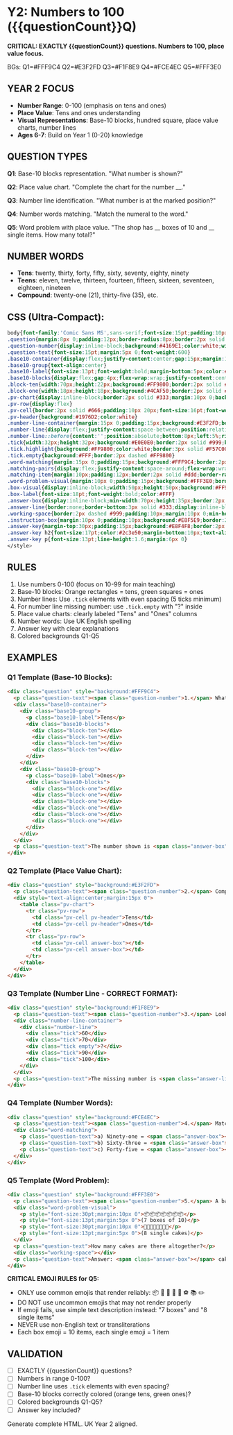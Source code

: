 # Y2: Numbers to 100 ({{questionCount}}Q)

**CRITICAL: EXACTLY {{questionCount}} questions. Numbers to 100, place value focus.**

BGs: Q1=#FFF9C4 Q2=#E3F2FD Q3=#F1F8E9 Q4=#FCE4EC Q5=#FFF3E0

## YEAR 2 FOCUS
- **Number Range**: 0-100 (emphasis on tens and ones)
- **Place Value**: Tens and ones understanding
- **Visual Representations**: Base-10 blocks, hundred square, place value charts, number lines
- **Ages 6-7**: Build on Year 1 (0-20) knowledge

## QUESTION TYPES

**Q1**: Base-10 blocks representation. "What number is shown?"

**Q2**: Place value chart. "Complete the chart for the number __."

**Q3**: Number line identification. "What number is at the marked position?"

**Q4**: Number words matching. "Match the numeral to the word."

**Q5**: Word problem with place value. "The shop has __ boxes of 10 and __ single items. How many total?"

## NUMBER WORDS
- **Tens**: twenty, thirty, forty, fifty, sixty, seventy, eighty, ninety
- **Teens**: eleven, twelve, thirteen, fourteen, fifteen, sixteen, seventeen, eighteen, nineteen
- **Compound**: twenty-one (21), thirty-five (35), etc.

## CSS (Ultra-Compact):
```css
body{font-family:'Comic Sans MS',sans-serif;font-size:15pt;padding:10px;line-height:1.4}
.question{margin:8px 0;padding:12px;border-radius:8px;border:2px solid #ddd}
.question-number{display:inline-block;background:#4169E1;color:white;width:30px;height:30px;line-height:30px;text-align:center;border-radius:50%;margin-right:8px;font-weight:bold;font-size:14pt}
.question-text{font-size:15pt;margin:5px 0;font-weight:600}
.base10-container{display:flex;justify-content:center;gap:15px;margin:15px 0;flex-wrap:wrap}
.base10-group{text-align:center}
.base10-label{font-size:13pt;font-weight:bold;margin-bottom:5px;color:#1976D2}
.base10-blocks{display:flex;gap:4px;flex-wrap:wrap;justify-content:center;max-width:280px}
.block-ten{width:70px;height:22px;background:#FF9800;border:2px solid #F57C00;border-radius:3px;margin:2px}
.block-one{width:18px;height:18px;background:#4CAF50;border:2px solid #2E7D32;border-radius:2px;margin:2px}
.pv-chart{display:inline-block;border:2px solid #333;margin:10px 0;background:#FFF}
.pv-row{display:flex}
.pv-cell{border:2px solid #666;padding:10px 20px;font-size:16pt;font-weight:bold;text-align:center;min-width:60px}
.pv-header{background:#1976D2;color:white}
.number-line-container{margin:15px 0;padding:15px;background:#E3F2FD;border-radius:8px}
.number-line{display:flex;justify-content:space-between;position:relative;padding:20px 8px 8px}
.number-line::before{content:'';position:absolute;bottom:8px;left:5%;right:5%;height:2px;background:#333}
.tick{width:32px;height:32px;background:#E0E0E0;border:2px solid #999;border-radius:4px;display:flex;align-items:center;justify-content:center;font-size:11pt;font-weight:bold;z-index:1}
.tick.highlight{background:#FF9800;color:white;border:3px solid #F57C00}
.tick.empty{background:#FFF;border:2px dashed #FF9800}
.word-matching{margin:15px 0;padding:15px;background:#FFF9C4;border:2px solid #FF9800;border-radius:8px}
.matching-pairs{display:flex;justify-content:space-around;flex-wrap:wrap;margin:10px 0}
.matching-item{margin:10px;padding:12px;border:2px solid #ddd;border-radius:8px;background:#FFF;min-width:120px;text-align:center}
.word-problem-visual{margin:10px 0;padding:15px;background:#FFF3E0;border:2px dashed #FF9800;border-radius:8px;text-align:center}
.box-visual{display:inline-block;width:50px;height:50px;background:#FF9800;border:2px solid #F57C00;border-radius:5px;margin:5px;position:relative}
.box-label{font-size:18pt;font-weight:bold;color:#FFF}
.answer-box{display:inline-block;min-width:70px;height:35px;border:2px solid #333;border-radius:5px;background:#FFF;vertical-align:middle;margin:0 5px}
.answer-line{border:none;border-bottom:3px solid #333;display:inline-block;min-width:80px;margin:0 5px;background:transparent}
.working-space{border:2px dashed #999;padding:10px;margin:10px 0;min-height:60px;background:#FAFAFA;border-radius:6px}
.instruction-box{margin:10px 0;padding:10px;background:#E8F5E9;border:2px dashed #4CAF50;border-radius:8px;font-size:14pt;font-style:italic;color:#2E7D32}
.answer-key{margin-top:30px;padding:15px;background:#E8F4F8;border:2px solid #4169E1;border-radius:8px;page-break-before:always}
.answer-key h2{font-size:17pt;color:#2c3e50;margin-bottom:10px;text-align:center}
.answer-key p{font-size:13pt;line-height:1.6;margin:6px 0}
</style>
```

## RULES

1. Use numbers 0-100 (focus on 10-99 for main teaching)
2. Base-10 blocks: Orange rectangles = tens, green squares = ones
3. Number lines: Use `.tick` elements with even spacing (5 ticks minimum)
4. For number line missing number: use `.tick.empty` with "?" inside
5. Place value charts: clearly labeled "Tens" and "Ones" columns
6. Number words: Use UK English spelling
7. Answer key with clear explanations
8. Colored backgrounds Q1-Q5

## EXAMPLES

### Q1 Template (Base-10 Blocks):
```html
<div class="question" style="background:#FFF9C4">
  <p class="question-text"><span class="question-number">1.</span> What number is shown by these base-10 blocks?</p>
  <div class="base10-container">
    <div class="base10-group">
      <p class="base10-label">Tens</p>
      <div class="base10-blocks">
        <div class="block-ten"></div>
        <div class="block-ten"></div>
        <div class="block-ten"></div>
        <div class="block-ten"></div>
      </div>
    </div>
    <div class="base10-group">
      <p class="base10-label">Ones</p>
      <div class="base10-blocks">
        <div class="block-one"></div>
        <div class="block-one"></div>
        <div class="block-one"></div>
        <div class="block-one"></div>
        <div class="block-one"></div>
        <div class="block-one"></div>
      </div>
    </div>
  </div>
  <p class="question-text">The number shown is <span class="answer-box"></span></p>
</div>
```

### Q2 Template (Place Value Chart):
```html
<div class="question" style="background:#E3F2FD">
  <p class="question-text"><span class="question-number">2.</span> Complete the place value chart for the number 87.</p>
  <div style="text-align:center;margin:15px 0">
    <table class="pv-chart">
      <tr class="pv-row">
        <td class="pv-cell pv-header">Tens</td>
        <td class="pv-cell pv-header">Ones</td>
      </tr>
      <tr class="pv-row">
        <td class="pv-cell answer-box"></td>
        <td class="pv-cell answer-box"></td>
      </tr>
    </table>
  </div>
</div>
```

### Q3 Template (Number Line - CORRECT FORMAT):
```html
<div class="question" style="background:#F1F8E9">
  <p class="question-text"><span class="question-number">3.</span> Look at the number line. What number should go where the '?' is?</p>
  <div class="number-line-container">
    <div class="number-line">
      <div class="tick">60</div>
      <div class="tick">70</div>
      <div class="tick empty">?</div>
      <div class="tick">90</div>
      <div class="tick">100</div>
    </div>
  </div>
  <p class="question-text">The missing number is <span class="answer-line"></span></p>
</div>
```

### Q4 Template (Number Words):
```html
<div class="question" style="background:#FCE4EC">
  <p class="question-text"><span class="question-number">4.</span> Match the number word to the correct numeral.</p>
  <div class="word-matching">
    <p class="question-text">a) Ninety-one = <span class="answer-box"></span></p>
    <p class="question-text">b) Sixty-three = <span class="answer-box"></span></p>
    <p class="question-text">c) Forty-five = <span class="answer-box"></span></p>
  </div>
</div>
```

### Q5 Template (Word Problem):
```html
<div class="question" style="background:#FFF3E0">
  <p class="question-text"><span class="question-number">5.</span> A baker has 7 boxes of 10 cakes and 8 single cakes.</p>
  <div class="word-problem-visual">
    <p style="font-size:30pt;margin:10px 0">📦📦📦📦📦📦📦</p>
    <p style="font-size:13pt;margin:5px 0">(7 boxes of 10)</p>
    <p style="font-size:30pt;margin:10px 0">🧁🧁🧁🧁🧁🧁🧁🧁</p>
    <p style="font-size:13pt;margin:5px 0">(8 single cakes)</p>
  </div>
  <p class="question-text">How many cakes are there altogether?</p>
  <div class="working-space"></div>
  <p class="question-text">Answer: <span class="answer-box"></span> cakes</p>
</div>
```

**CRITICAL EMOJI RULES for Q5:**
- ONLY use common emojis that render reliably: 📦 🧁 🍎 🍫 🎈 ⚽ 📚 ✏️
- DO NOT use uncommon emojis that may not render properly
- If emoji fails, use simple text description instead: "7 boxes" and "8 single items"
- NEVER use non-English text or transliterations
- Each box emoji = 10 items, each single emoji = 1 item


## VALIDATION

- [ ] EXACTLY {{questionCount}} questions?
- [ ] Numbers in range 0-100?
- [ ] Number line uses `.tick` elements with even spacing?
- [ ] Base-10 blocks correctly colored (orange tens, green ones)?
- [ ] Colored backgrounds Q1-Q5?
- [ ] Answer key included?

Generate complete HTML. UK Year 2 aligned.

